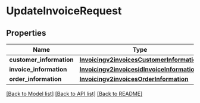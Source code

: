 # UpdateInvoiceRequest

## Properties
Name | Type | Description | Notes
------------ | ------------- | ------------- | -------------
**customer_information** | [**Invoicingv2invoicesCustomerInformation**](Invoicingv2invoicesCustomerInformation.md) |  | [optional] 
**invoice_information** | [**Invoicingv2invoicesidInvoiceInformation**](Invoicingv2invoicesidInvoiceInformation.md) |  | [optional] 
**order_information** | [**Invoicingv2invoicesOrderInformation**](Invoicingv2invoicesOrderInformation.md) |  | [optional] 

[[Back to Model list]](../README.md#documentation-for-models) [[Back to API list]](../README.md#documentation-for-api-endpoints) [[Back to README]](../README.md)


